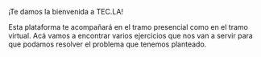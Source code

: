 ¡Te damos la bienvenida a TEC.LA!

Esta plataforma te acompañará en el tramo presencial como en el tramo virtual. Acá vamos a encontrar varios ejercicios que nos van a servir para que podamos resolver el problema que tenemos planteado.